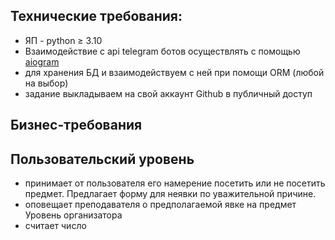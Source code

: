 ## Технические требования:
- ЯП - python ≥ 3.10
- Взаимодействие с api telegram ботов осуществлять с помощью [aiogram](https://github.com/aiogram/aiogram)
- для хранения БД и взаимодействуем с ней при помощи ORM (любой на выбор)
- задание выкладываем на свой аккаунт Github в публичный доступ

## Бизнес-требования
Пользовательский уровень
  - 
  - принимает от пользователя его намерение посетить или не посетить предмет. Предлагает форму для неявки по уважительной причине.
  - оповещает преподавателя о предполагаемой явке на предмет
Уровень организатора
 - считает число 